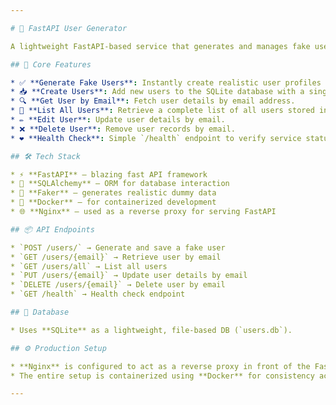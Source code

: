 ```yaml
---

# 🧪 FastAPI User Generator

A lightweight FastAPI-based service that generates and manages fake user data using SQLAlchemy and Faker.

## 🚀 Core Features

* ✅ **Generate Fake Users**: Instantly create realistic user profiles using Faker.
* 📥 **Create Users**: Add new users to the SQLite database with a single API call.
* 🔍 **Get User by Email**: Fetch user details by email address.
* 📄 **List All Users**: Retrieve a complete list of all users stored in the database.
* ✏️ **Edit User**: Update user details by email.
* ❌ **Delete User**: Remove user records by email.
* ❤️ **Health Check**: Simple `/health` endpoint to verify service status.

## 🛠️ Tech Stack

* ⚡ **FastAPI** — blazing fast API framework
* 🐍 **SQLAlchemy** — ORM for database interaction
* 🧪 **Faker** — generates realistic dummy data
* 🐳 **Docker** — for containerized development
* 🌐 **Nginx** — used as a reverse proxy for serving FastAPI

## 📦 API Endpoints

* `POST /users/` → Generate and save a fake user
* `GET /users/{email}` → Retrieve user by email
* `GET /users/all` → List all users
* `PUT /users/{email}` → Update user details by email
* `DELETE /users/{email}` → Delete user by email
* `GET /health` → Health check endpoint

## 📂 Database

* Uses **SQLite** as a lightweight, file-based DB (`users.db`).

## ⚙️ Production Setup

* **Nginx** is configured to act as a reverse proxy in front of the FastAPI app for improved performance and routing.
* The entire setup is containerized using **Docker** for consistency across environments.

---
```

